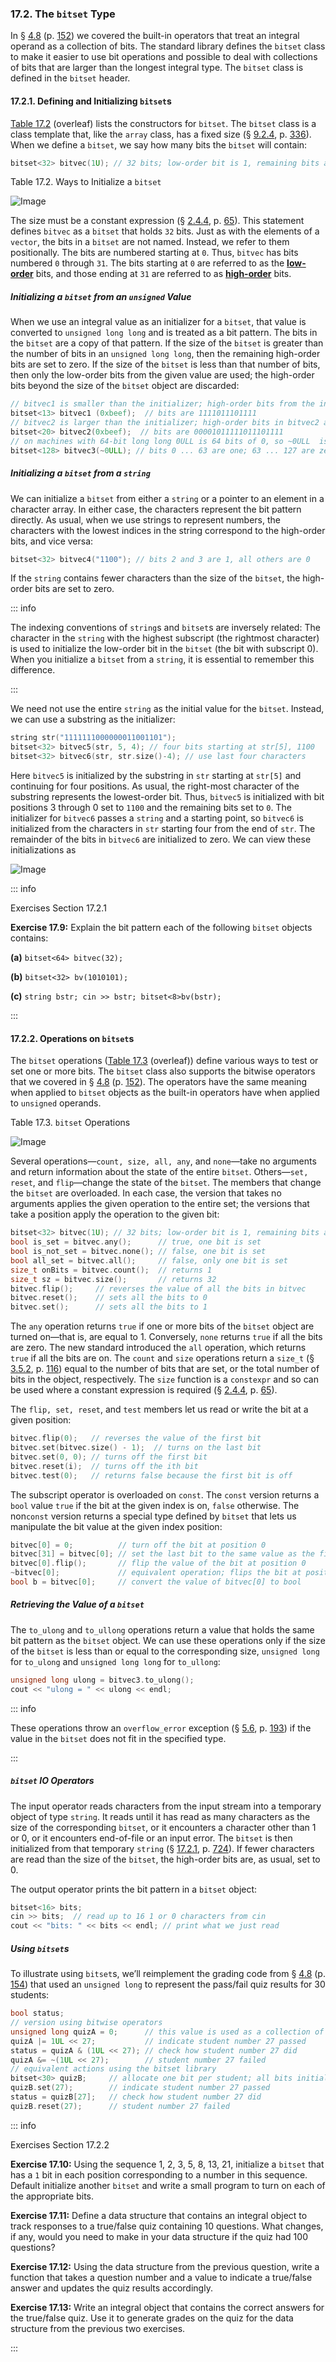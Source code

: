 <h3 id="filepos4603212">17.2. The <code>bitset</code> Type</h3>
<p>In § <a href="046-4.8._the_bitwise_operators.html#filepos1120642">4.8</a> (p. <a href="046-4.8._the_bitwise_operators.html#filepos1120642">152</a>) we covered the built-in operators that treat an integral operand as a collection of bits. The standard library defines the <code>bitset</code> class to make it easier to use bit operations and possible to deal with collections of bits that are larger than the longest integral type. The <code>bitset</code> class is defined in the <code>bitset</code> header.</p>
<h4 id="filepos4604189">17.2.1. Defining and Initializing <code>bitset</code>s</h4>
<p><a href="164-17.2._the_bitset_type.html#filepos4605799">Table 17.2</a> (overleaf) lists the constructors for <code>bitset</code>. The <code>bitset</code> class is a class template that, like the <code>array</code> class, has a fixed size (§ <a href="090-9.2._container_library_overview.html#filepos2221429">9.2.4</a>, p. <a href="090-9.2._container_library_overview.html#filepos2221429">336</a>). When we define a <code>bitset</code>, we say how many bits the <code>bitset</code> will contain:</p>

```c++
bitset<32> bitvec(1U); // 32 bits; low-order bit is 1, remaining bits are 0
```

<p><a id="filepos4605799"></a>Table 17.2. Ways to Initialize a <code>bitset</code></p>
<img alt="Image" src="/images/00109.jpg"/>
<p>The size must be a constant expression (§ <a href="024-2.4._const_qualifier.html#filepos520427">2.4.4</a>, p. <a href="024-2.4._const_qualifier.html#filepos520427">65</a>). This statement defines <code>bitvec</code> as a <code>bitset</code> that holds <code>32</code> bits. Just as with the elements of a <code>vector</code>, the bits in a <code>bitset</code> are not named. Instead, we refer to them positionally. The bits are numbered starting at <code>0</code>. Thus, <code>bitvec</code> has bits numbered <code>0</code> through <code>31</code>. The bits starting at <code>0</code> are referred to as the <strong><a href="169-defined_terms.html#filepos4845660" id="filepos4607189">low-order</a></strong> bits, and those ending at <code>31</code> are referred to as <strong><a href="169-defined_terms.html#filepos4845382" id="filepos4607371">high-order</a></strong> bits.</p>
<h5>Initializing a <code>bitset</code> from an <code>unsigned</code> Value</h5>
<p>When we use an integral value as an initializer for a <code>bitset</code>, that value is converted to <code>unsigned long long</code> and is treated as a bit pattern. The bits in the <code>bitset</code> are a copy of that pattern. If the size of the <code>bitset</code> is greater than the number of bits in an <code>unsigned long long</code>, then the remaining high-order bits <a id="filepos4608500"></a>are set to zero. If the size of the <code>bitset</code> is less than that number of bits, then only the low-order bits from the given value are used; the high-order bits beyond the size of the <code>bitset</code> object are discarded:</p>

```c++
// bitvec1 is smaller than the initializer; high-order bits from the initializer are discarded
bitset<13> bitvec1 (0xbeef);  // bits are 1111011101111
// bitvec2 is larger than the initializer; high-order bits in bitvec2 are set to zero
bitset<20> bitvec2(0xbeef);  // bits are 00001011111011101111
// on machines with 64-bit long long 0ULL is 64 bits of 0, so ~0ULL  is 64 ones
bitset<128> bitvec3(~0ULL); // bits 0 ... 63 are one; 63 ... 127 are zero
```

<h5>Initializing a <code>bitset</code> from a <code>string</code></h5>
<p>We can initialize a <code>bitset</code> from either a <code>string</code> or a pointer to an element in a character array. In either case, the characters represent the bit pattern directly. As usual, when we use strings to represent numbers, the characters with the lowest indices in the string correspond to the high-order bits, and vice versa:</p>

```c++
bitset<32> bitvec4("1100"); // bits 2 and 3 are 1, all others are 0
```

<p>If the <code>string</code> contains fewer characters than the size of the <code>bitset</code>, the high-order bits are set to zero.</p>

::: info
<p>The indexing conventions of <code>string</code>s and <code>bitset</code>s are inversely related: The character in the <code>string</code> with the highest subscript (the rightmost character) is used to initialize the low-order bit in the <code>bitset</code> (the bit with subscript 0). When you initialize a <code>bitset</code> from a <code>string</code>, it is essential to remember this difference.</p>
:::

<p><a id="filepos4613506"></a>We need not use the entire <code>string</code> as the initial value for the <code>bitset</code>. Instead, we can use a substring as the initializer:</p>

```c++
string str("1111111000000011001101");
bitset<32> bitvec5(str, 5, 4); // four bits starting at str[5], 1100
bitset<32> bitvec6(str, str.size()-4); // use last four characters
```

<p>Here <code>bitvec5</code> is initialized by the substring in <code>str</code> starting at <code>str[5]</code> and continuing for four positions. As usual, the right-most character of the substring represents the lowest-order bit. Thus, <code>bitvec5</code> is initialized with bit positions 3 through 0 set to <code>1100</code> and the remaining bits set to <code>0</code>. The initializer for <code>bitvec6</code> passes a <code>string</code> and a starting point, so <code>bitvec6</code> is initialized from the characters in <code>str</code> starting four from the end of <code>str</code>. The remainder of the bits in <code>bitvec6</code> are initialized to zero. We can view these initializations as</p>
<img alt="Image" src="/images/00110.jpg"/>

::: info
<p>Exercises Section 17.2.1</p>
<p><strong>Exercise 17.9:</strong> Explain the bit pattern each of the following <code>bitset</code> objects contains:</p>
<p><strong>(a)</strong>
<code>bitset&lt;64&gt; bitvec(32);</code></p>
<p><strong>(b)</strong>
<code>bitset&lt;32&gt; bv(1010101);</code></p>
<p><strong>(c)</strong>
<code>string bstr; cin &gt;&gt; bstr; bitset&lt;8&gt;bv(bstr);</code></p>
:::

<h4 id="filepos4617026">17.2.2. Operations on <code>bitset</code>s</h4>
<p>The <code>bitset</code> operations (<a href="164-17.2._the_bitset_type.html#filepos4618024">Table 17.3</a> (overleaf)) define various ways to test or set one or more bits. The <code>bitset</code> class also supports the bitwise operators that we covered in § <a href="046-4.8._the_bitwise_operators.html#filepos1120642">4.8</a> (p. <a href="046-4.8._the_bitwise_operators.html#filepos1120642">152</a>). The operators have the same meaning when applied to <code>bitset</code> objects as the built-in operators have when applied to <code>unsigned</code> operands.</p>
<p><a id="filepos4618016"></a><a id="filepos4618024"></a>Table 17.3. <code>bitset</code> Operations</p>
<img alt="Image" src="/images/00111.jpg"/>
<p>Several operations—<code>count, size, all, any</code>, and <code>none</code>—take no arguments and return information about the state of the entire <code>bitset</code>. Others—<code>set, reset</code>, and <code>flip</code>—change the state of the <code>bitset</code>. The members that change the <code>bitset</code> are overloaded. In each case, the version that takes no arguments applies the given operation to the entire set; the versions that take a position apply the operation to the given bit:</p>

```c++
bitset<32> bitvec(1U); // 32 bits; low-order bit is 1, remaining bits are 0
bool is_set = bitvec.any();      // true, one bit is set
bool is_not_set = bitvec.none(); // false, one bit is set
bool all_set = bitvec.all();     // false, only one bit is set
size_t onBits = bitvec.count();  // returns 1
size_t sz = bitvec.size();       // returns 32
bitvec.flip();     // reverses the value of all the bits in bitvec
bitvec.reset();    // sets all the bits to 0
bitvec.set();      // sets all the bits to 1
```

<a id="filepos4621644"></a><Badge type="tip" text="C++11" />
<p>The <code>any</code> operation returns <code>true</code> if one or more bits of the <code>bitset</code> object are turned on—that is, are equal to 1. Conversely, <code>none</code> returns <code>true</code> if all the bits are zero. The new standard introduced the <code>all</code> operation, which returns <code>true</code> if all the bits are on. The <code>count</code> and <code>size</code> operations return a <code>size_t</code> (§ <a href="034-3.5._arrays.html#filepos873638">3.5.2</a>, p. <a href="034-3.5._arrays.html#filepos873638">116</a>) equal to <a id="filepos4622758"></a>the number of bits that are set, or the total number of bits in the object, respectively. The <code>size</code> function is a <code>constexpr</code> and so can be used where a constant expression is required (§ <a href="024-2.4._const_qualifier.html#filepos520427">2.4.4</a>, p. <a href="024-2.4._const_qualifier.html#filepos520427">65</a>).</p>
<p>The <code>flip, set, reset</code>, and <code>test</code> members let us read or write the bit at a given position:</p>

```c++
bitvec.flip(0);   // reverses the value of the first bit
bitvec.set(bitvec.size() - 1);  // turns on the last bit
bitvec.set(0, 0); // turns off the first bit
bitvec.reset(i);  // turns off the ith bit
bitvec.test(0);   // returns false because the first bit is off
```

<p>The subscript operator is overloaded on <code>const</code>. The <code>const</code> version returns a <code>bool</code> value <code>true</code> if the bit at the given index is on, <code>false</code> otherwise. The non<code>const</code> version returns a special type defined by <code>bitset</code> that lets us manipulate the bit value at the given index position:</p>

```c++
bitvec[0] = 0;          // turn off the bit at position 0
bitvec[31] = bitvec[0]; // set the last bit to the same value as the first bit
bitvec[0].flip();       // flip the value of the bit at position 0
~bitvec[0];             // equivalent operation; flips the bit at position 0
bool b = bitvec[0];     // convert the value of bitvec[0] to bool
```

<h5>Retrieving the Value of a <code>bitset</code></h5>
<p>The <code>to_ulong</code> and <code>to_ullong</code> operations return a value that holds the same bit pattern as the <code>bitset</code> object. We can use these operations only if the size of the <code>bitset</code> is less than or equal to the corresponding size, <code>unsigned long</code> for <code>to_ulong</code> and <code>unsigned long long</code> for <code>to_ullong</code>:</p>

```c++
unsigned long ulong = bitvec3.to_ulong();
cout << "ulong = " << ulong << endl;
```

::: info
<p>These operations throw an <code>overflow_error</code> exception (§ <a href="059-5.6._try_blocks_and_exception_handling.html#filepos1368051">5.6</a>, p. <a href="059-5.6._try_blocks_and_exception_handling.html#filepos1368051">193</a>) if the value in the <code>bitset</code> does not fit in the specified type.</p>
:::

<h5><code>bitset</code> IO Operators</h5>
<p>The input operator reads characters from the input stream into a temporary object of type <code>string</code>. It reads until it has read as many characters as the size of the corresponding <code>bitset</code>, or it encounters a character other than 1 or 0, or it encounters end-of-file or an input error. The <code>bitset</code> is then initialized from that temporary <code>string</code> (§ <a href="164-17.2._the_bitset_type.html#filepos4604189">17.2.1</a>, p. <a href="164-17.2._the_bitset_type.html#filepos4604189">724</a>). If fewer characters are read than the size of the <code>bitset</code>, the high-order bits are, as usual, set to 0.</p>
<p>The output operator prints the bit pattern in a <code>bitset</code> object:</p>

```c++
bitset<16> bits;
cin >> bits;  // read up to 16 1 or 0 characters from cin
cout << "bits: " << bits << endl; // print what we just read
```

<h5><a id="filepos4630955"></a>Using <code>bitset</code>s</h5>
<p>To illustrate using <code>bitset</code>s, we’ll reimplement the grading code from § <a href="046-4.8._the_bitwise_operators.html#filepos1120642">4.8</a> (p. <a href="046-4.8._the_bitwise_operators.html#filepos1120642">154</a>) that used an <code>unsigned long</code> to represent the pass/fail quiz results for 30 students:</p>

```c++
bool status;
// version using bitwise operators
unsigned long quizA = 0;      // this value is used as a collection of bits
quizA |= 1UL << 27;           // indicate student number 27 passed
status = quizA & (1UL << 27); // check how student number 27 did
quizA &= ~(1UL << 27);        // student number 27 failed
// equivalent actions using the bitset library
bitset<30> quizB;     // allocate one bit per student; all bits initialized to 0
quizB.set(27);        // indicate student number 27 passed
status = quizB[27];   // check how student number 27 did
quizB.reset(27);      // student number 27 failed
```

::: info
<p>Exercises Section 17.2.2</p>
<p><strong>Exercise 17.10:</strong> Using the sequence 1, 2, 3, 5, 8, 13, 21, initialize a <code>bitset</code> that has a <code>1</code> bit in each position corresponding to a number in this sequence. Default initialize another <code>bitset</code> and write a small program to turn on each of the appropriate bits.</p>
<p><strong>Exercise 17.11:</strong> Define a data structure that contains an integral object to track responses to a true/false quiz containing 10 questions. What changes, if any, would you need to make in your data structure if the quiz had 100 questions?</p>
<p><strong>Exercise 17.12:</strong> Using the data structure from the previous question, write a function that takes a question number and a value to indicate a true/false answer and updates the quiz results accordingly.</p>
<p><strong>Exercise 17.13:</strong> Write an integral object that contains the correct answers for the true/false quiz. Use it to generate grades on the quiz for the data structure from the previous two exercises.</p>
:::
